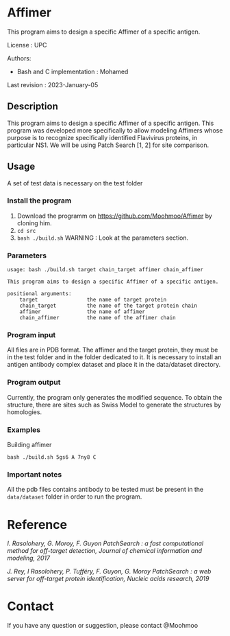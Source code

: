 # Affimer
This program aims to design a specific Affimer of a specific antigen.

License : UPC

Authors:
* Bash and C implementation : Mohamed

Last revision : 2023-January-05

## Description
This program aims to design a specific Affimer of a specific antigen. 
This program was developed more specifically to allow modeling
Affimers whose purpose is to recognize specifically identified Flavivirus proteins, in particular NS1.
We will be using Patch Search [1, 2] for site comparison.

## Usage
A set of test data is necessary on the test folder

### Install the program
1. Download the programm on https://github.com/Moohmoo/Affimer by cloning him.
2. `cd src` 
3. `bash ./build.sh`
WARNING : Look at the parameters section.

### Parameters
```
usage: bash ./build.sh target chain_target affimer chain_affimer

This program aims to design a specific Affimer of a specific antigen. 

positional arguments:
    target                the name of target protein
    chain_target          the name of the target protein chain
    affimer               the name of affimer
    chain_affimer         the name of the affimer chain
```

### Program input
All files are in PDB format. The affimer and the target protein, they must be in the test folder and in the folder dedicated to it.
It is necessary to install an antigen antibody complex dataset and place it in the data/dataset directory.

### Program output

Currently, the program only generates the modified sequence. To obtain the structure, there are sites such as Swiss Model to generate the structures by homologies.

### Examples
Building affimer
```
bash ./build.sh 5gs6 A 7ny8 C
```

### Important notes
All the pdb files contains antibody to be tested must be present in the `data/dataset` folder in order to run the program.

# Reference
*I. Rasolohery, G. Moroy, F. Guyon PatchSearch : a fast computational method for off-target detection,
Journal of chemical information and modeling, 2017*

*J. Rey, I Rasolohery, P. Tufféry, F. Guyon, G. Moroy PatchSearch : a web server for off-target protein
identification, Nucleic acids research, 2019*

# Contact
If you have any question or suggestion, please contact @Moohmoo
